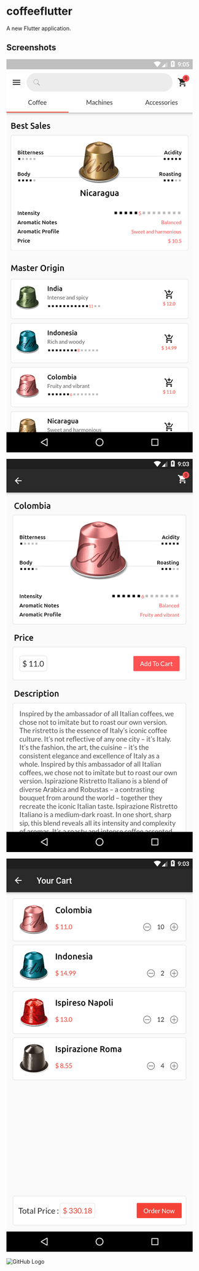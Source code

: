 # coffeeflutter

A new Flutter application.

## Screenshots

![GitHub Logo](/screenshots/01.png)

![GitHub Logo](/screenshots/02.png)

![GitHub Logo](/screenshots/03.png)

![GitHub Logo](/screenshots/04.ng)
